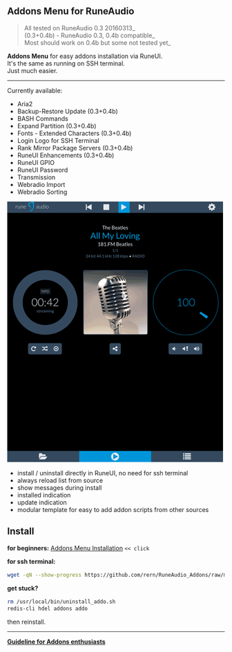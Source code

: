 Addons Menu for RuneAudio
---
  
> All tested on RuneAudio 0.3 20160313_  
> (0.3+0.4b) - RuneAudio 0.3, 0.4b compatible_  
> Most should work on 0.4b but some not tested yet_  
  
   
**Addons Menu** for easy addons installation via RuneUI.  
It's the same as running on SSH terminal.  
Just much easier.  
<hr>

Currently available:
- Aria2
- Backup-Restore Update (0.3+0.4b)
- BASH Commands
- Expand Partition (0.3+0.4b)
- Fonts - Extended Characters (0.3+0.4b)
- Login Logo for SSH Terminal
- Rank Mirror Package Servers (0.3+0.4b)
- RuneUI Enhancements (0.3+0.4b)
- RuneUI GPIO
- RuneUI Password
- Transmission
- Webradio Import
- Webradio Sorting

![addons](https://github.com/rern/_assets/blob/master/RuneAudio_Addons/addons.gif)  

- install / uninstall directly in RuneUI, no need for ssh terminal
- always reload list from source
- show messages during install
- installed indication
- update indication
- modular template for easy to add addon scripts from other sources

Install
---
**for beginners:**  [Addons Menu Installation](https://github.com/rern/RuneAudio/blob/master/Addons_install/README.md) `<< click`

**for ssh terminal:**
```sh
wget -qN --show-progress https://github.com/rern/RuneAudio_Addons/raw/master/install.sh; chmod +x install.sh; ./install.sh
```

**get stuck?**
```sh
rm /usr/local/bin/uninstall_addo.sh
redis-cli hdel addons addo
```
then reinstall.

---
  
[**Guideline for Addons enthusiasts**](https://github.com/rern/RuneAudio_Addons/blob/master/guideline.md)  

